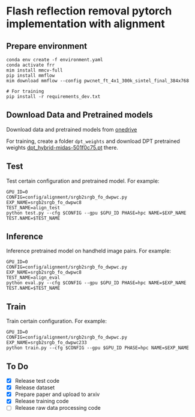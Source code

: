 # Flash reflection removal pytorch implementation with alignment


## Prepare environment
```
conda env create -f environment.yaml  
conda activate frr
mim install mmcv-full
pip install mmflow
mim download mmflow --config pwcnet_ft_4x1_300k_sintel_final_384x768

# For training
pip install -r requirements_dev.txt
```

## Download Data and Pretrained models

Download data and pretrained models from [onedrive](https://hkustconnect-my.sharepoint.com/:f:/g/personal/xjiangan_connect_ust_hk/EuM-fkWwAKlOjetolgSXRM4BEl1uai4mwLdiKAM_ka6_iA?e=HU63Gc)

For training, create a folder `dpt_weights` and download DPT pretrained weights [dpt_hybrid-midas-501f0c75.pt](https://github.com/intel-isl/DPT/releases/download/1_0/dpt_hybrid-midas-501f0c75.pt) there.


## Test

Test certain configuration and pretrained model.
For example:
```
GPU_ID=0
CONFIG=config/alignment/srgb2srgb_fo_dwpwc.py
EXP_NAME=srgb2srgb_fo_dwpwc8
TEST_NAME=align_test
python test.py --cfg $CONFIG --gpu $GPU_ID PHASE=hpc NAME=$EXP_NAME TEST.NAME=$TEST_NAME 
```

## Inference

Inference pretrained model on handheld image pairs.
For example:
```
GPU_ID=0
CONFIG=config/alignment/srgb2srgb_fo_dwpwc.py
EXP_NAME=srgb2srgb_fo_dwpwc8
TEST_NAME=align_eval
python eval.py --cfg $CONFIG --gpu $GPU_ID PHASE=hpc NAME=$EXP_NAME TEST.NAME=$TEST_NAME 
```

## Train
Train certain configuration.
For example:
```
GPU_ID=0
CONFIG=config/alignment/srgb2srgb_fo_dwpwc.py
EXP_NAME=srgb2srgb_fo_dwpwc233
python train.py --cfg $CONFIG --gpu $GPU_ID PHASE=hpc NAME=$EXP_NAME
```

## To Do
- [x] Release test code
- [x] Release dataset
- [x] Prepare paper and upload to arxiv
- [x] Release training code
- [ ] Release raw data processing code
